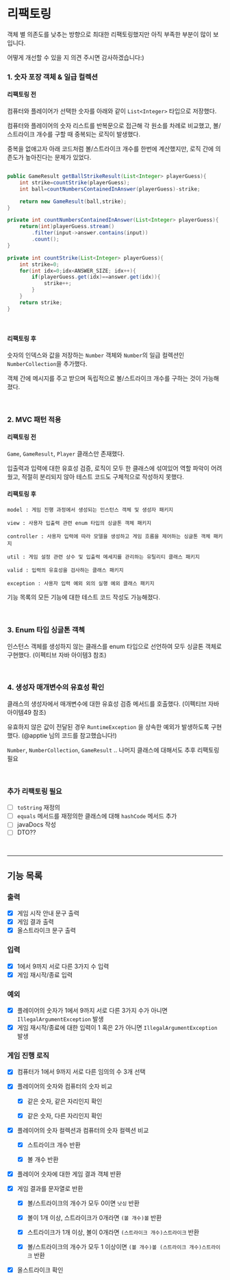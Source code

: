 # 리팩토링

객체 별 의존도를 낮추는 방향으로 최대한 리팩토링했지만 아직 부족한 부분이 많이 보입니다.

어떻게 개선할 수 있을 지 의견 주시면 감사하겠습니다:)


### 1. 숫자 포장 객체 & 일급 컬렉션

#### 리팩토링 전

컴퓨터와 플레이어가 선택한 숫자를 아래와 같이 `List<Integer>` 타입으로 저장했다.

컴퓨터와 플레이어의 숫자 리스트를 반복문으로 접근해 각 원소를 차례로 비교했고,
볼/스트라이크 개수를 구할 때 중복되는 로직이 발생했다.

중복을 없애고자 아래 코드처럼 볼/스트라이크 개수를 한번에 계산했지만, 로직 간에 의존도가 높아진다는 문제가 있었다.

```java

public GameResult getBallStrikeResult(List<Integer> playerGuess){
    int strike=countStrike(playerGuess);
    int ball=countNumbersContainedInAnswer(playerGuess)-strike;

    return new GameResult(ball,strike);
}

private int countNumbersContainedInAnswer(List<Integer> playerGuess){
    return(int)playerGuess.stream()
        .filter(input->answer.contains(input))
        .count();
}

private int countStrike(List<Integer> playerGuess){
    int strike=0;
    for(int idx=0;idx<ANSWER_SIZE; idx++){
        if(playerGuess.get(idx)==answer.get(idx)){
            strike++;
        }
    }
    return strike;
}

```

<br/>

#### 리팩토링 후

숫자의 인덱스와 값을 저장하는 `Number` 객체와 `Number`의 일급 컬렉션인 `NumberCollection`을 추가했다.

객체 간에 메시지를 주고 받으며 독립적으로 볼/스트라이크 개수를 구하는 것이 가능해졌다.

<br/>

### 2. MVC 패턴 적용

#### 리팩토링 전
`Game`, `GameResult`, `Player` 클래스만 존재했다. 

입출력과 입력에 대한 유효성 검증, 로직이 모두 한 클래스에 섞여있어 역할 파악이 어려웠고,
적절히 분리되지 않아 테스트 코드도 구체적으로 작성하지 못했다.

#### 리팩토링 후

    model : 게임 진행 과정에서 생성되는 인스턴스 객체 및 생성자 패키지

    view : 사용자 입출력 관련 enum 타입의 싱글톤 객체 패키지

    controller : 사용자 입력에 따라 모델을 생성하고 게임 흐름을 제어하는 싱글톤 객체 패키지

    util : 게임 설정 관련 상수 및 입출력 메세지를 관리하는 유틸리티 클래스 패키지

    valid : 입력의 유효성을 검사하는 클래스 패키지

    exception : 사용자 입력 예외 외의 실행 예외 클래스 패키지


기능 목록의 모든 기능에 대한 테스트 코드 작성도 가능해졌다.

<br/>

### 3. Enum 타입 싱글톤 객첵

인스턴스 객체를 생성하지 않는 클래스를 enum 타입으로 선언하여 모두 싱글톤 객체로 구현했다.
(이펙티브 자바 아이템3 참조)

<br/>

### 4. 생성자 매개변수의 유효성 확인

클래스의 생성자에서 매개변수에 대한 유효성 검증 메서드를 호출했다. 
(이펙티브 자바 아이템49 참조)

유효하지 않은 값이 전달된 경우 `RuntimeException` 을 상속한 예외가 발생하도록 구현했다.
(@apptie 님의 코드를 참고했습니다!)

`Number`, `NumberCollection`, `GameResult` .. 나머지 클래스에 대해서도 추후 리팩토링 필요

<br/>


### 추가 리팩토링 필요
- [ ] `toString` 재정의
- [ ] `equals` 메서드를 재정의한 클래스에 대해 `hashCode` 메서드 추가
- [ ] javaDocs 작성
- [ ] DTO??

<br/>

---


## 기능 목록

### 출력

- [x] 게임 시작 안내 문구 출력
- [x] 게임 결과 출력
- [x] 올스트라이크 문구 출력

### 입력

- [x] 1에서 9까지 서로 다른 3가지 수 입력
- [x] 게임 재시작/종료 입력

### 예외

- [x] 플레이어의 숫자가 1에서 9까지 서로 다른 3가지 수가 아니면 `IllegalArgumentException` 발생
- [x] 게임 재시작/종료에 대한 입력이 1 혹은 2가 아니면 `IllegalArgumentException` 발생

### 게임 진행 로직

- [x] 컴퓨터가 1에서 9까지 서로 다른 임의의 수 3개 선택


- [x] 플레이어의 숫자와 컴퓨터의 숫자 비교
    - [x] 같은 숫자, 같은 자리인지 확인
    - [x] 같은 숫자, 다른 자리인지 확인


- [x] 플레이어의 숫자 컬렉션과 컴퓨터의 숫자 컬렉션 비교
    - [x] 스트라이크 개수 반환
    - [x] 볼 개수 반환


- [x] 플레이어 숫자에 대한 게임 결과 객체 반환


- [x] 게임 결과를 문자열로 반환
    - [x] 볼/스트라이크의 개수가 모두 0이면 `낫싱` 반환
    - [x] 볼이 1개 이상, 스트라이크가 0개라면 `(볼 개수)볼` 반환
    - [x] 스트라이크가 1개 이상, 볼이 0개라면 `(스트라이크 개수)스트라이크` 반환
    - [x] 볼/스트라이크의 개수가 모두 1 이상이면 `(볼 개수)볼 (스트라이크 개수)스트라이크` 반환


- [x] 올스트라이크 확인